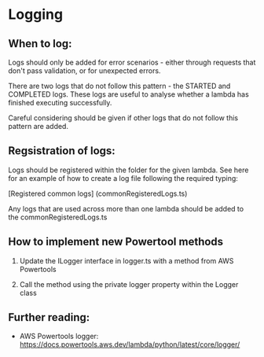 # Logging

## When to log:

Logs should only be added for error scenarios - either through requests that don't pass validation, or for unexpected errors.

There are two logs that do not follow this pattern - the STARTED and COMPLETED logs. These logs are useful to analyse whether a lambda has finished executing successfully. 

Careful considering should be given if other logs that do not follow this pattern are added.

## Regsistration of logs:

Logs should be registered within the folder for the given lambda. See here for an example of how to create a log file following the required typing:

[Registered common logs] (commonRegisteredLogs.ts)

Any logs that are used across more than one lambda should be added to the commonRegisteredLogs.ts

## How to implement new Powertool methods

1) Update the ILogger interface in logger.ts with a method from AWS Powertools

2) Call the method using the private logger property within the Logger class


## Further reading:

- AWS Powertools logger: https://docs.powertools.aws.dev/lambda/python/latest/core/logger/

